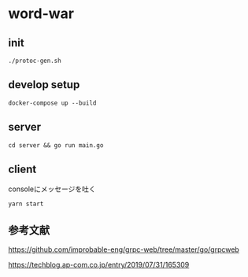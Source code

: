 # word-war

## init
```
./protoc-gen.sh
```

## develop setup
```
docker-compose up --build
```

## server
```
cd server && go run main.go
```

## client
consoleにメッセージを吐く
```
yarn start
```

## 参考文献
<https://github.com/improbable-eng/grpc-web/tree/master/go/grpcweb>

<https://techblog.ap-com.co.jp/entry/2019/07/31/165309>
